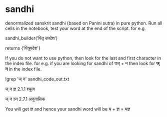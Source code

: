 # sandhi
denormalized sanskrit sandhi (based on Panini sutra) in pure python.
Run all cells in the notebook, test your word at the end of the script. for e.g.

sandhi_builder('पितृ उपदेश') 

returns {'पित्रुपदेश'}

If you do not want to use python, then look for the last and first character in the index file. for e.g.
if you are looking for sandhi of यज् + न then look for  **ज् न** in the index file. 

!grep 'ज् न' sandhi_code_out.txt

ज् न ज्ञ 2.1.1 श्चुत्व

ज् न ञ्न 2.7.1 अनुनासिक

You will get ज्ञ and hence your sandhi word will be 
य + ज्ञ = यज्ञ
